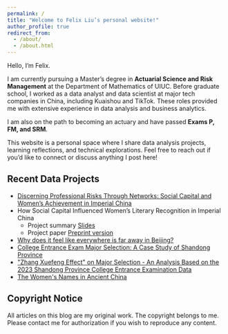 ```yaml
---
permalink: /
title: "Welcome to Felix Liu’s personal website!"
author_profile: true
redirect_from: 
  - /about/
  - /about.html
---
```


Hello, I’m Felix.

I am currently pursuing a Master’s degree in **Actuarial Science and Risk Management** at the Department of Mathematics of UIUC. Before graduate school, I worked as a data analyst and data scientist at major tech companies in China, including Kuaishou and TikTok. These roles provided me with extensive experience in data analysis and business analytics.

I am also on the path to becoming an actuary and have passed **Exams P, FM, and SRM**.

This website is a personal space where I share data analysis projects, learning reflections, and technical explorations. Feel free to reach out if you’d like to connect or discuss anything I post here!

## Recent Data Projects

- [Discerning Professional Risks Through Networks: Social Capital and Women’s Achievement in Imperial China](/portfolio/2025-05-04-literature/)
- How Social Capital Influenced Women’s Literary Recognition in Imperial China
  - Project summary [Slides](http://dx.doi.org/10.2139/ssrn.5126209)
  - Project paper [Preprint version](http://dx.doi.org/10.2139/ssrn.5072945)
- [Why does it feel like everywhere is far away in Beijing?](/portfolio/2023-08-29-beijing/)
- [College Entrance Exam Major Selection: A Case Study of Shandong Province](/portfolio/2024-07-04-gaokao2/)
- ["Zhang Xuefeng Effect" on Major Selection - An Analysis Based on the 2023 Shandong Province College Entrance Examination Data](/portfolio/2023-08-10-gaokao/)
- [The Women's Names in Ancient China](/portfolio/2022-03-06-women/)

## Copyright Notice

All articles on this blog are my original work. The copyright belongs to me. Please contact me for authorization if you wish to reproduce any content.
